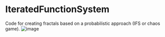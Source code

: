 # IteratedFunctionSystem
Code for creating fractals based on a probabilistic approach (IFS or chaos game).
![image](https://github.com/user-attachments/assets/b079e737-8353-48cf-8d2e-19ee577ce28d)
